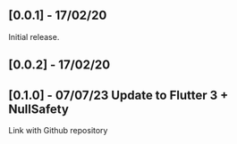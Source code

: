 ## [0.0.1] - 17/02/20

Initial release.

## [0.0.2] - 17/02/20

## [0.1.0] - 07/07/23 Update to Flutter 3 + NullSafety

Link with Github repository